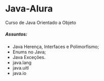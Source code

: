 # Java-Alura

Curso de Java Orientado a Objeto

<h5>Assuntos:</h5>

- Java Herença, Interfaces e Polimorfismo;
- Enums no Java;
- Java Exceções.
- java.lang
- java.uitl
- java.io
